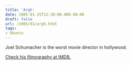 ```yaml
---
title: 'Argh'
date: 2005-01-25T22:30:00.000-08:00
draft: false
url: /2005/01/argh.html
tags: 
- Ubuntu
---
```


Joel Schumacher is the worst movie director in hollywood.  
  
[Check his filmography at IMDB.](http://www.imdb.com/name/nm0001708/)